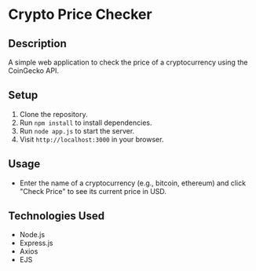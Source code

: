 # Crypto Price Checker

## Description
A simple web application to check the price of a cryptocurrency using the CoinGecko API.

## Setup
1. Clone the repository.
2. Run `npm install` to install dependencies.
3. Run `node app.js` to start the server.
4. Visit `http://localhost:3000` in your browser.

## Usage
- Enter the name of a cryptocurrency (e.g., bitcoin, ethereum) and click "Check Price" to see its current price in USD.

## Technologies Used
- Node.js
- Express.js
- Axios
- EJS
